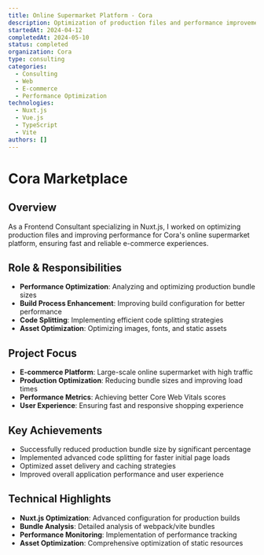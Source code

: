 ```yaml
---
title: Online Supermarket Platform - Cora
description: Optimization of production files and performance improvements for Cora's online supermarket platform
startedAt: 2024-04-12
completedAt: 2024-05-10
status: completed
organization: Cora
type: consulting
categories:
  - Consulting
  - Web
  - E-commerce
  - Performance Optimization
technologies:
  - Nuxt.js
  - Vue.js
  - TypeScript
  - Vite
authors: []
---
```


# Cora Marketplace

## Overview

As a Frontend Consultant specializing in Nuxt.js, I worked on optimizing production files and improving performance for Cora's online supermarket platform, ensuring fast and reliable e-commerce experiences.

## Role & Responsibilities

- **Performance Optimization**: Analyzing and optimizing production bundle sizes
- **Build Process Enhancement**: Improving build configuration for better performance
- **Code Splitting**: Implementing efficient code splitting strategies
- **Asset Optimization**: Optimizing images, fonts, and static assets

## Project Focus

- **E-commerce Platform**: Large-scale online supermarket with high traffic
- **Production Optimization**: Reducing bundle sizes and improving load times
- **Performance Metrics**: Achieving better Core Web Vitals scores
- **User Experience**: Ensuring fast and responsive shopping experience

## Key Achievements

- Successfully reduced production bundle size by significant percentage
- Implemented advanced code splitting for faster initial page loads
- Optimized asset delivery and caching strategies
- Improved overall application performance and user experience

## Technical Highlights

- **Nuxt.js Optimization**: Advanced configuration for production builds
- **Bundle Analysis**: Detailed analysis of webpack/vite bundles
- **Performance Monitoring**: Implementation of performance tracking
- **Asset Optimization**: Comprehensive optimization of static resources
